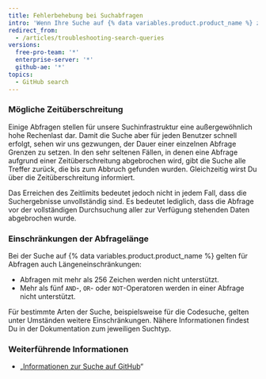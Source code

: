 ```yaml
---
title: Fehlerbehebung bei Suchabfragen
intro: 'Wenn Ihre Suche auf {% data variables.product.product_name %} zu unerwarteten Ergebnissen führt, ziehen Sie zur Behebung dieser Fehler unsere Informationen zu häufigen Problemen und Einschränkungen der Abfragelänge zu Rate.'
redirect_from:
  - /articles/troubleshooting-search-queries
versions:
  free-pro-team: '*'
  enterprise-server: '*'
  github-ae: '*'
topics:
  - GitHub search
---
```


### Mögliche Zeitüberschreitung

Einige Abfragen stellen für unsere Suchinfrastruktur eine außergewöhnlich hohe Rechenlast dar. Damit die Suche aber für jeden Benutzer schnell erfolgt, sehen wir uns gezwungen, der Dauer einer einzelnen Abfrage Grenzen zu setzen. In den sehr seltenen Fällen, in denen eine Abfrage aufgrund einer Zeitüberschreitung abgebrochen wird, gibt die Suche alle Treffer zurück, die bis zum Abbruch gefunden wurden. Gleichzeitig wirst Du über die Zeitüberschreitung informiert.

Das Erreichen des Zeitlimits bedeutet jedoch nicht in jedem Fall, dass die Suchergebnisse unvollständig sind. Es bedeutet lediglich, dass die Abfrage vor der vollständigen Durchsuchung aller zur Verfügung stehenden Daten abgebrochen wurde.

### Einschränkungen der Abfragelänge

Bei der Suche auf {% data variables.product.product_name %} gelten für Abfragen auch Längeneinschränkungen:

* Abfragen mit mehr als 256 Zeichen werden nicht unterstützt.
* Mehr als fünf `AND`-, `OR`- oder `NOT`-Operatoren werden in einer Abfrage nicht unterstützt.

Für bestimmte Arten der Suche, beispielsweise für die Codesuche, gelten unter Umständen weitere Einschränkungen. Nähere Informationen findest Du in der Dokumentation zum jeweiligen Suchtyp.

### Weiterführende Informationen

- „[Informationen zur Suche auf GitHub](/articles/about-searching-on-github)“

